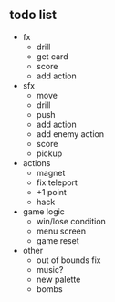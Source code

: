 ## todo list

- fx
  - drill
  - get card
  - score
  - add action
- sfx
  - move
  - drill
  - push
  - add action
  - add enemy action
  - score
  - pickup
- actions
  - magnet
  - fix teleport
  - +1 point
  - hack
- game logic
  - win/lose condition
  - menu screen
  - game reset
- other
  - out of bounds fix
  - music?
  - new palette
  - bombs
